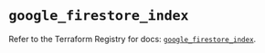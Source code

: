 # `google_firestore_index`

Refer to the Terraform Registry for docs: [`google_firestore_index`](https://registry.terraform.io/providers/hashicorp/google/6.46.0/docs/resources/firestore_index).
